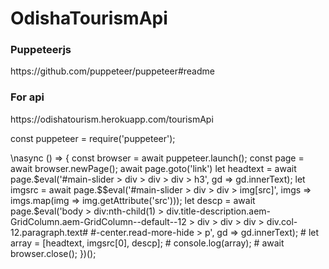 # OdishaTourismApi

<h3><b>Puppeteerjs</b></h3>
https://github.com/puppeteer/puppeteer#readme

<h3><b>For api</b></h3>
https://odishatourism.herokuapp.com/tourismApi

const puppeteer = require('puppeteer');

\nasync () => {
    const browser = await puppeteer.launch();
    const page = await browser.newPage();
    await page.goto('link')
  let headtext = await page.$eval('#main-slider > div > div > div > h3', gd => gd.innerText);
   let imgsrc = await page.$$eval('#main-slider > div > div > img[src]', imgs => imgs.map(img => img.getAttribute('src')));
   let descp = await page.$eval('body > div:nth-child(1) > div.title-description.aem-GridColumn.aem-GridColumn--default--12 > div > div > div > div.col-12.paragraph.text# #-center.read-more-hide > p', gd => gd.innerText);
	# let array = [headtext, imgsrc[0], descp];
	 # console.log(array);
	 # await browser.close();
})();
